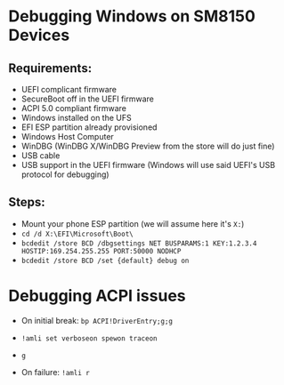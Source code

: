 # Debugging Windows on SM8150 Devices

## Requirements:

- UEFI complicant firmware
- SecureBoot off in the UEFI firmware
- ACPI 5.0 compliant firmware
- Windows installed on the UFS
- EFI ESP partition already provisioned
- Windows Host Computer
- WinDBG (WinDBG X/WinDBG Preview from the store will do just fine)
- USB cable
- USB support in the UEFI firmware (Windows will use said UEFI's USB protocol for debugging)

## Steps:

- Mount your phone ESP partition (we will assume here it's ```X:```)
- ```cd /d X:\EFI\Microsoft\Boot\```
- ```bcdedit /store BCD /dbgsettings NET BUSPARAMS:1 KEY:1.2.3.4 HOSTIP:169.254.255.255 PORT:50000 NODHCP```
- ```bcdedit /store BCD /set {default} debug on```

# Debugging ACPI issues

- On initial break: ```bp ACPI!DriverEntry;g;g```
- ```!amli set verboseon spewon traceon```
- ```g```

- On failure: ```!amli r```
